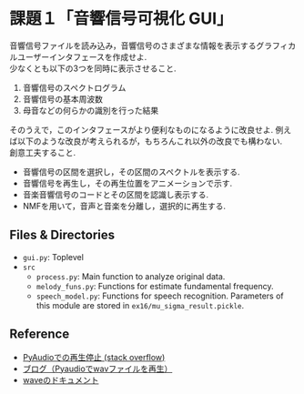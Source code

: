 # 課題１「音響信号可視化 GUI」
音響信号ファイルを読み込み，音響信号のさまざまな情報を表示するグラフィカルユーザーインタフェースを作成せよ.  
少なくとも以下の3つを同時に表示させること.
  1. 音響信号のスペクトログラム
  2. 音響信号の基本周波数
  3. 母音などの何らかの識別を行った結果

そのうえで，このインタフェースがより便利なものになるように改良せよ. 例えば以下のような改良が考えられるが，もちろんこれ以外の改良でも構わない.  
創意工夫すること.
- 音響信号の区間を選択し，その区間のスペクトルを表示する.
- 音響信号を再生し，その再生位置をアニメーションで示す.
- 音楽音響信号のコードとその区間を認識し表示する.
- NMFを用いて，音声と音楽を分離し，選択的に再生する.


## Files & Directories
- `gui.py`: Toplevel
- `src`
  + `process.py`: Main function to analyze original data.
  + `melody_funs.py`: Functions for estimate fundamental frequency.
  + `speech_model.py`: Functions for speech recognition. Parameters of this module are stored in `ex16/mu_sigma_result.pickle`.


## Reference
- [PyAudioでの再生停止 (stack overflow)](https://stackoverflow.com/questions/33851107/tkinter-button-calling-function-to-play-wave-with-pyaudio-crashes)
- [ブログ（Pyaudioでwavファイルを再生）](https://shizenkarasuzon.hatenablog.com/entry/2018/12/31/145510)
- [waveのドキュメント](https://docs.python.org/ja/3/library/wave.html#wave.Wave_read.readframes)
